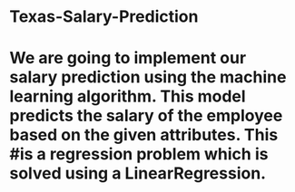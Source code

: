 # Texas-Salary-Prediction
# We are going to implement our salary prediction using the machine learning algorithm. This model predicts the salary of the employee based on the given attributes. This #is a regression problem which is solved using a LinearRegression. 
